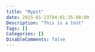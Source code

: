```yaml
---
title: "Mypst"
date: 2015-01-23T04:01:35-08:00
Description: "This is a test"
Tags: []
Categories: []
DisableComments: false
---
```

